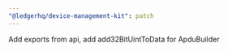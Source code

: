 ```yaml
---
"@ledgerhq/device-management-kit": patch
---
```


Add exports from api, add add32BitUintToData for ApduBuilder
